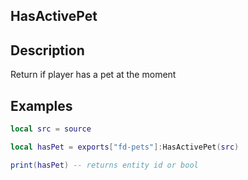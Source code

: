 ## HasActivePet

## Description

Return if player has a pet at the moment

## Examples

```lua
local src = source

local hasPet = exports["fd-pets"]:HasActivePet(src)

print(hasPet) -- returns entity id or bool
```
